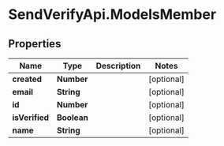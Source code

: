 # SendVerifyApi.ModelsMember

## Properties
Name | Type | Description | Notes
------------ | ------------- | ------------- | -------------
**created** | **Number** |  | [optional] 
**email** | **String** |  | [optional] 
**id** | **Number** |  | [optional] 
**isVerified** | **Boolean** |  | [optional] 
**name** | **String** |  | [optional] 


